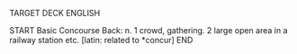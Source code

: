 TARGET DECK
ENGLISH

START
Basic
Concourse
Back: n. 1 crowd, gathering. 2 large open area in a railway station etc. [latin: related to *concur]
END
